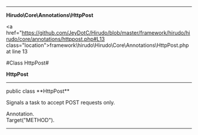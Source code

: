 
- - -

**Hirudo\Core\Annotations\HttpPost**


<a href="https://github.com/JeyDotC/Hirudo/blob/master/framework/hirudo/hirudo/core/annotations/httppost.php#L13 class="location">framework\hirudo\Hirudo\Core\Annotations\HttpPost.php at line 13</a>

#Class HttpPost#

**HttpPost**




- - -

<p class="signature">public  class **HttpPost**</p>

<div class="comment" id="overview_description"><p>Signals a task to accept POST requests only.</p></div>

<dl>
<dt>Annotation.</dt>
<dt>Target("METHOD").</dt>
</dl>


- - -

